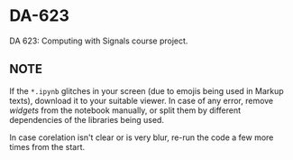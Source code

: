 # DA-623
DA 623: Computing with Signals course project.


## NOTE
If the `*.ipynb` glitches in your screen (due to emojis being used in Markup texts), download it to your suitable viewer. 
In case of any error, remove *widgets* from the notebook manually, or split them by different dependencies of the libraries being used. 

In case corelation isn't clear or is very blur, re-run the code a few more times from the start.
